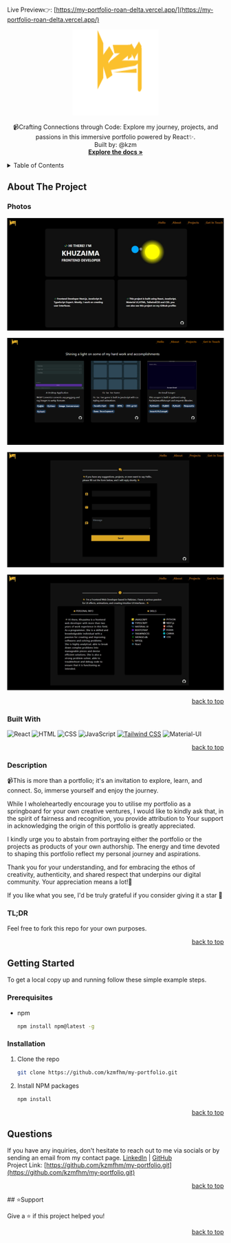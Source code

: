 <a name="readme-top"></a>
Live Preview👉: [https://my-portfolio-roan-delta.vercel.app/](https://my-portfolio-roan-delta.vercel.app/)

  <div align="center">
  <img src="src/images/logo.svg" alt="Logo" width="200" height="200">
  <p>
  📹Crafting Connections through Code: Explore my journey, projects, and passions in this immersive portfolio powered by React✨.
      <br/>
      Built by: @kzm
      <br/>
      <a href="https://github.com/kzmfhm/my-portfolio"><strong>Explore the docs »</strong></a>
      <br/>
     </p>
  </div>
   <!-- TABLE OF CONTENTS -->
    <details>
    <summary>Table of Contents</summary>
    <ol>
      <li>
        <a href="#about-the-project">About The Project</a>
        <ul>
          <li><a href="#photos">Photos</a></li>
          <li><a href="#built-with">Built With</a></li>
          <li><a href="#description">Description</a></li>
        </ul>
      </li>
      <li>
          <a href="#getting-started">Getting Started</a>
        <ul>
          <li><a href="#prerequisites">Prerequisites</a></li>
          <li><a href="#installation">Installation</a></li>
           <li><a href="#support">Support</a></li>
        </ul>
      </li>
    <li><a href="#questions">Questions</a></li>
   
    </ol>
  </details>
  <!-- ABOUT THE PROJECT -->

## About The Project

### Photos

![My React Portfolio Screen Shot](src/images/home-page.jpg)

![My React Portfolio Screen Shot](src/images/project-page.png)

![My React Portfolio Screen Shot](src/images/contact-page.jpg)

![My React Portfolio Screen Shot](src/images/about-page.jpg)

  <p align="right"><a href="#readme-top">back to top</a></p>
  
  ### Built With
  
  ![React](https://img.shields.io/badge/React-20232A?style=for-the-badge&logo=React&logoColor=61DAFB)
  ![HTML](https://img.shields.io/badge/HTML-5E5E5E?style=for-the-badge&logo=html5)
  ![CSS](https://img.shields.io/badge/CSS-1572B6?style=for-the-badge&logo=css3)
  ![JavaScript](https://img.shields.io/badge/JavaScript-F7DF1E?style=for-the-badge&logo=javascript)
[![Tailwind CSS](https://img.shields.io/badge/Tailwind%20CSS-38B2AC?style=for-the-badge&logo=tailwind-css)](https://tailwindcss.com/)
![Material-UI](https://img.shields.io/badge/Material--UI-0081CB?style=for-the-badge&logo=material-ui)

  <p align="right"><a href="#readme-top">back to top</a></p>
  
  ### Description
  
📹This is more than a portfolio; it's an invitation to explore, learn, and connect. So, immerse yourself and enjoy the journey.

While I wholeheartedly encourage you to utilise my portfolio as a springboard for your own creative ventures, I would like to kindly ask that, in the spirit of fairness and recognition, you provide attribution to Your support in acknowledging the origin of this portfolio is greatly appreciated.

I kindly urge you to abstain from portraying either the portfolio or the projects as products of your own authorship. The energy and time devoted to shaping this portfolio reflect my personal journey and aspirations.

Thank you for your understanding, and for embracing the ethos of creativity, authenticity, and shared respect that underpins our digital community. Your appreciation means a lot!🌟

If you like what you see, I'd be truly grateful if you consider giving it a star 🌟

<h3>TL;DR</h3>
Feel free to fork this repo for your own purposes.

  <p align="right"><a href="#readme-top">back to top</a></p>

<!-- GETTING STARTED -->

## Getting Started

To get a local copy up and running follow these simple example steps.

### Prerequisites

- npm
  ```sh
  npm install npm@latest -g
  ```

### Installation

1. Clone the repo
   ```sh
   git clone https://github.com/kzmfhm/my-portfolio.git
   ```
2. Install NPM packages
   ```sh
   npm install
   ```
    <p align="right"><a href="#readme-top">back to top</a></p>

<!-- QUESTIONS -->

## Questions

If you have any inquiries, don't hesitate to reach out to me via socials or by sending an email from my contact page.
<a href="https://www.linkedin.com/in/khuzaima-n-658b98268/">LinkedIn</a> | <a href="https://github.com/kzmfhm">GitHub</a><br/>
Project Link: [https://github.com/kzmfhm/my-portfolio.git](https://github.com/kzmfhm/my-portfolio.git)

<p align="right"><a href="#readme-top">back to top</a></p>
<!-- SUPPORT -->
## ⭐️Support

Give a ⭐️ if this project helped you!

<p align="right"><a href="#readme-top">back to top</a></p>
